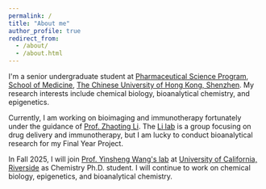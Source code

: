 ```yaml
---
permalink: /
title: "About me"
author_profile: true
redirect_from: 
  - /about/
  - /about.html
---
```


I'm a senior undergraduate student at [Pharmaceutical Science Program](https://med.cuhk.edu.cn/node/983), [School of Medicine](https://med.cuhk.edu.cn), [The Chinese University of Hong Kong, Shenzhen](https://cuhk.edu.cn). My research interests include chemical biology, bioanalytical chemistry, and epigenetics. 

Currently, I am working on bioimaging and immunotherapy fortunately under the guidance of [Prof. Zhaoting Li](https://med.cuhk.edu.cn/en/teacher/976). The [Li lab](https://zhaotingli.com) is a group focusing on drug delivery and immunotherapy, but I am lucky to conduct bioanalytical research for my Final Year Project. 

In Fall 2025, I will join [Prof. Yinsheng Wang's lab](https://wanglab.ucr.edu) at [University of California, Riverside](https://www.ucr.edu) as Chemistry Ph.D. student. I will continue to work on chemical biology, epigenetics, and bioanalytical chemistry.  
